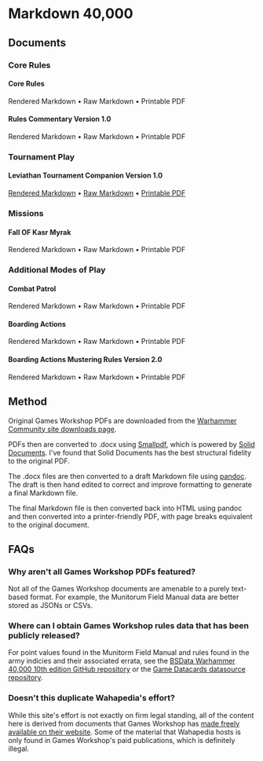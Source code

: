 # Markdown 40,000

## Documents

### Core Rules

#### Core Rules

Rendered Markdown • Raw Markdown • Printable PDF

#### Rules Commentary Version 1.0

Rendered Markdown • Raw Markdown • Printable PDF

### Tournament Play

#### Leviathan Tournament Companion Version 1.0

[Rendered Markdown](docs/leviathan-tournament-companion-version-1.0.md) •
[Raw Markdown](https://raw.githubusercontent.com/andrewfrank/markdown-40000/main/docs/leviathan-tournament-companion-version-1.0.md) • 
[Printable PDF](docs/leviathan-tournament-companion-version-1.0.md.pdf)

### Missions

#### Fall OF Kasr Myrak

Rendered Markdown • Raw Markdown • Printable PDF

### Additional Modes of Play

#### Combat Patrol

Rendered Markdown • Raw Markdown • Printable PDF

#### Boarding Actions

Rendered Markdown • Raw Markdown • Printable PDF

#### Boarding Actions Mustering Rules Version 2.0

Rendered Markdown • Raw Markdown • Printable PDF

## Method

Original Games Workshop PDFs are downloaded from the [Warhammer Community site downloads page](https://www.warhammer-community.com/warhammer-40000-downloads/). 

PDFs then are converted to .docx using [Smallpdf](https://smallpdf.com/), which is powered by [Solid Documents](http://solidframework.net/). I've found that Solid Documents has the best structural fidelity to the original PDF.

The .docx files are then converted to a draft Markdown file using [pandoc](https://pandoc.org/). The draft is then hand edited to correct and improve formatting to generate a final Markdown file.

The final Markdown file is then converted back into HTML using pandoc and then converted into a printer-friendly PDF, with page breaks equivalent to the original document.

## FAQs

### Why aren't all Games Workshop PDFs featured?

Not all of the Games Workshop documents are amenable to a purely text-based format. For example, the Munitorum Field Manual data are better stored as JSONs or CSVs.

### Where can I obtain Games Workshop rules data that has been publicly released?

For point values found in the Munitorm Field Manual and rules found in the army indicies and their associated errata, see the [BSData Warhammer 40,000 10th edition GitHub repository](https://github.com/BSData/wh40k-10e) or the [Game Datacards datasource repository](https://github.com/game-datacards/datasources).

### Doesn't this duplicate Wahapedia's effort?

While this site's effort is not exactly on firm legal standing, all of the content here is derived from documents that Games Workshop has [made freely available on their website](https://www.warhammer-community.com/warhammer-40000-downloads/). Some of the material that Wahapedia hosts is only found in Games Workshop's paid publications, which is definitely illegal.
